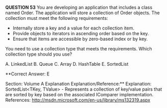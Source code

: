 **QUESTION 53**
You are developing an application that includes a class named Order. The application will store a collection of Order objects.
The collection must meet the following requirements:

- Internally store a key and a value for each collection item.
- Provide objects to iterators in ascending order based on the key.
- Ensure that items are accessible by zero-based index or by key.

You need to use a collection type that meets the requirements.
Which collection type should you use?

A. LinkedList
B. Queue
C. Array
D. HashTable
E. SortedList



**Correct Answer: E

Section: Volume A
Explanation
Explanation/Reference:**
Explanation:
SortedList<TKey, TValue> - Represents a collection of key/value pairs that are sorted by key based on the
associated IComparer<T> implementation.
References: http://msdn.microsoft.com/en-us/library/ms132319.aspx